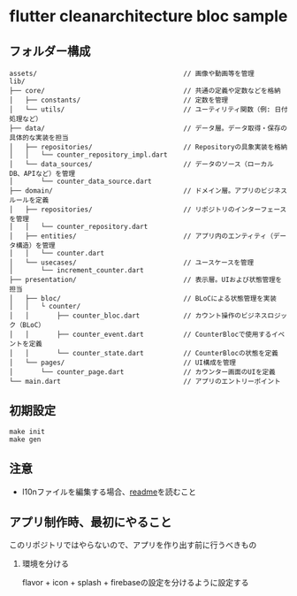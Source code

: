 # flutter cleanarchitecture bloc sample

[//]: # (todo router)
[//]: # (todo entity + usecaseの作成)
[//]: # (todo shared_preferences ローカルデータ)
[//]: # (todo primaryなどの色の設定)
[//]: # (todo 文字サイズ＋フォント+フォントfimily フォントfimilyに関してはローカライズ毎に)
[//]: # (todo Lint/Analyzer＋ci)
[//]: # (todo firebase)
[//]: # (todo Analytics + fmt)
[//]: # (todo DateFormat)
[//]: # (todo 環境変数-icon-splash)

## フォルダー構成

```text
assets/                                     // 画像や動画等を管理
lib/
├── core/                                   // 共通の定義や定数などを格納
│   ├── constants/                          // 定数を管理
│   └── utils/                              // ユーティリティ関数（例: 日付処理など）
├── data/                                   // データ層。データ取得・保存の具体的な実装を担当
│   ├── repositories/                       // Repositoryの具象実装を格納
│   │   └── counter_repository_impl.dart
│   └── data_sources/                       // データのソース（ローカルDB、APIなど）を管理
│       └── counter_data_source.dart
├── domain/                                 // ドメイン層。アプリのビジネスルールを定義
│   ├── repositories/                       // リポジトリのインターフェースを管理
│   │   └── counter_repository.dart
│   ├── entities/                           // アプリ内のエンティティ（データ構造）を管理
│   │   └── counter.dart
│   └── usecases/                           // ユースケースを管理
│       └── increment_counter.dart
├── presentation/                           // 表示層。UIおよび状態管理を担当
│   ├── bloc/                               // BLoCによる状態管理を実装
│   │   └ counter/
│   │       ├── counter_bloc.dart           // カウント操作のビジネスロジック（BLoC）
│   │       ├── counter_event.dart          // CounterBlocで使用するイベントを定義
│   │       └── counter_state.dart          // CounterBlocの状態を定義
│   └── pages/                              // UI構成を管理
│       └── counter_page.dart               // カウンター画面のUIを定義
└── main.dart                               // アプリのエントリーポイント
```

## 初期設定

```shell
make init
make gen
```

## 注意

- l10nファイルを編集する場合、[readme](lib/l10n/README.md)を読むこと

## アプリ制作時、最初にやること

このリポジトリではやらないので、アプリを作り出す前に行うべきもの  

1. 環境を分ける

   flavor + icon + splash + firebaseの設定を分けるように設定する  

